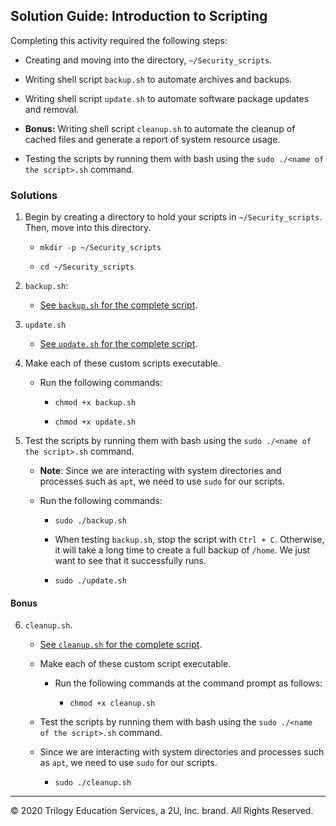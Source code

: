 ## Solution Guide: Introduction to Scripting

Completing this activity required the following steps:

- Creating and moving into the directory, `~/Security_scripts`.

- Writing shell script `backup.sh` to automate archives and backups.

- Writing shell script `update.sh` to automate software package updates and removal.

- **Bonus:** Writing shell script `cleanup.sh` to automate the cleanup of cached files and generate a report of system resource usage.

- Testing the scripts by running them with bash using the `sudo ./<name of the script>.sh` command.

### Solutions

1. Begin by creating a directory to hold your scripts in `~/Security_scripts`. Then, move into this directory.

    - `mkdir -p ~/Security_scripts`  

    - `cd ~/Security_scripts`

2. `backup.sh`:

   - [See `backup.sh` for the complete script](backup.sh).

3. `update.sh` 

   - [See `update.sh` for the complete script](update.sh).
  
4. Make each of these custom scripts executable.

   - Run the following commands:
 
      - `chmod +x backup.sh`  

     - `chmod +x update.sh`  
    
5. Test the scripts by running them with bash using the `sudo ./<name of the script>.sh` command.

    - **Note**: Since we are interacting with system directories and processes such as `apt`, we need to use `sudo` for our scripts.

   - Run the following commands:

     - `sudo ./backup.sh`

      - When testing `backup.sh`, stop the script with `Ctrl + C`. Otherwise, it will take a long time to create a full backup of `/home`. We just want to see that it successfully runs. 

     - `sudo ./update.sh`

#### Bonus

6. `cleanup.sh`.

   - [See `cleanup.sh` for the complete script](cleanup.sh). 

   - Make each of these custom script executable.

     - Run the following commands at the command prompt as follows:

       - `chmod +x cleanup.sh`

   - Test the scripts by running them with bash using the `sudo ./<name of the script>.sh` command.

   - Since we are interacting with system directories and processes such as `apt`, we need to use `sudo` for our scripts.

     - `sudo ./cleanup.sh`

---
© 2020 Trilogy Education Services, a 2U, Inc. brand. All Rights Reserved.  